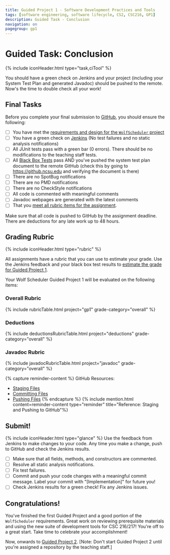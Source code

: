 ```yaml
---
title: Guided Project 1 - Software Development Practices and Tools
tags: [software engineering, software lifecycle, CS2, CSC216, GP1]
description: Guided Task - Conclusion
navigation: on
pagegroup: gp1
---
```


# Guided Task: Conclusion
{% include iconHeader.html type="task,ciTool" %}

You should have a green check on Jenkins and your project (including your System Test Plan and generated Javadoc) should be pushed to the remote.  Now's the time to double check all your work!


## Final Tasks
Before you complete your final submission to [GitHub](https://github.ncsu.edu), you should ensure the following:

  - [ ] You have met the [requirements and design for the `WolfScheduler` project](../wolf-scheduler/ws-requirements)
  - [ ] You have a green check on [Jenkins]({{site.data.grades.jenkins-server}}) (No test failures and no static analysis notifications)
  - [ ] All JUnit tests pass with a green bar (0 errors).  There should be no modifications to the teaching staff tests.
  - [ ]  All [Black Box Tests](gp1-stp) pass AND you've pushed the system test plan document to the remote GitHub (check this by going to https://github.ncsu.edu and verifying the document is there)
  - [ ]  There are no SpotBug notifications
  - [ ]  There are no PMD notifications
  - [ ]  There are no CheckStyle notifications
  - [ ]  All code is commented with meaningful comments
  - [ ]  Javadoc webpages are generated with the latest comments
  - [ ]  That you [meet all rubric items for the assignment](#grading-rubric).

Make sure that all code is pushed to GitHub by the assignment deadline.  There are deductions for any late work up to 48 hours.

## Grading Rubric
{% include iconHeader.html type="rubric" %}

All assignments have a rubric that you can use to estimate your grade.  Use the Jenkins feedback and your black box test results to [estimate the grade for Guided Project 1](../wolf-scheduler/ws-rubric).  

Your Wolf Scheduler Guided Project 1 will be evaluated on the following items:

### Overall Rubric

{% include rubricTable.html project="gp1" grade-category="overall" %} 

### Deductions

{% include deductionsRubricTable.html project="deductions" grade-category="overall" %}

### Javadoc Rubric

{% include javadocRubricTable.html project="javadoc" grade-category="overall" %}

 
{% capture reminder-content %} 
GitHub Resources:

  * [Staging Files](https://pages.github.ncsu.edu/engr-csc-software-development/practices-tools/git/git-staging)
  * [Committing Files](https://pages.github.ncsu.edu/engr-csc-software-development/practices-tools/git/git-commit)
  * [Pushing Files](https://pages.github.ncsu.edu/engr-csc-software-development/practices-tools/git/git-push)
{% endcapture %} {% include mention.html content=reminder-content type="reminder" title="Reference: Staging and Pushing to GitHub"%} 
## Submit!
{% include iconHeader.html type="glance" %}
Use the feedback from Jenkins to make changes to your code.  Any time you make a change, push to GitHub and check the Jenkins results.

  - [ ] Make sure that all fields, methods, and constructors are commented.
  - [ ] Resolve all static analysis notifications.
  - [ ] Fix test failures.
  - [ ] Commit and push your code changes with a meaningful commit message.  Label your commit with "[Implementation]" for future you!
  - [ ] Check Jenkins results for a green check!  Fix any Jenkins issues.
  
## Congratulations!
You've finished the first Guided Project and a good portion of the `WolfScheduler` requirements.  Great work on reviewing prerequisite materials and using the new suite of development tools for CSC 216/217!  You're off to a great start.  Take time to celebrate your accomplishment!

Now, onwards to [Guided Project 2](../gp2/).  [Note: Don't start Guided Project 2 until you're assigned a repository by the teaching staff.]
